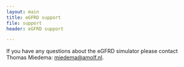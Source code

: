 ```yaml
---
layout: main
title: eGFRD support
file: support
header: eGFRD support

---
```


If you have any questions about the eGFRD simulator please contact 
Thomas Miedema: <miedema@amolf.nl>.


